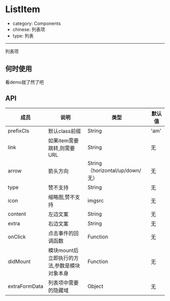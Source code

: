 # ListItem

- category: Components
- chinese: 列表项
- type: 列表

---

列表项

## 何时使用

看demo就了然了吧

## API


| 成员        | 说明           | 类型               | 默认值       |
|------------|----------------|--------------------|--------------|
| prefixCls    | 默认class前缀        | String |   'am'  |
| link       | 如果item需要跳转,则需要URL  | String |   无  |
| arrow      | 箭头方向        | String（horizontal/up/down/无） |   无  |
| type       | 赞不支持        | String |   无  |
| icon       | 缩略图,赞不支持  | imgsrc |   无  |
| content    | 左边文案        | String |   无  |
| extra      | 右边文案        | String |   无  |
| onClick    | 点击事件的回调函数 | Function |   无  |
| didMount   | 模块mount后立即执行的方法,参数是模块对象本身        | Function |   无  |
| extraFormData   | 列表项中需要的隐藏域        | Object |   无  |
